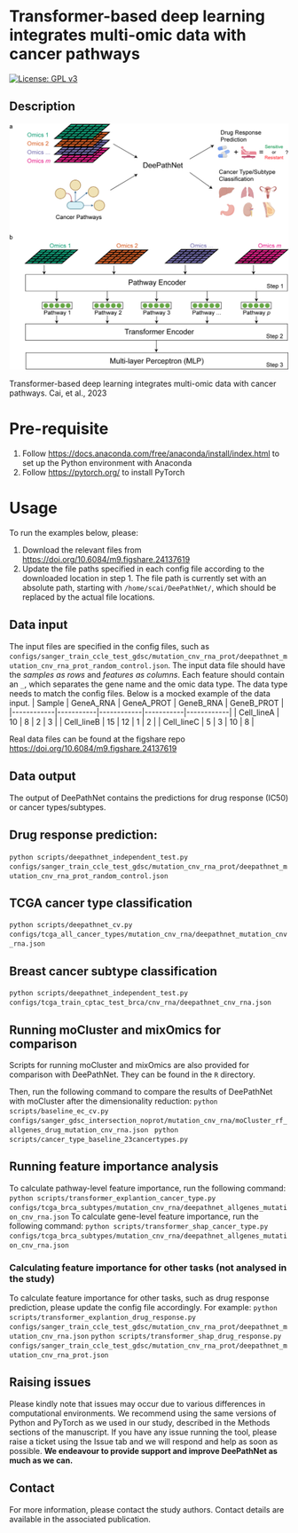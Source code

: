# Transformer-based deep learning integrates multi-omic data with cancer pathways

[![License: GPL v3](https://img.shields.io/badge/License-GPLv3-blue.svg)](https://www.gnu.org/licenses/gpl-3.0)

Description
--

![Figure1](./figures/Figure1.png)

Transformer-based deep learning integrates multi-omic data with cancer pathways.
Cai, et al., 2023

# Pre-requisite

1. Follow https://docs.anaconda.com/free/anaconda/install/index.html to set up the Python environment with Anaconda
2. Follow https://pytorch.org/ to install PyTorch


# Usage

To run the examples below, please: 
1. Download the relevant files from https://doi.org/10.6084/m9.figshare.24137619
2. Update the file paths specified in each config file according to the downloaded location in step 1. The file path is currently set with an absolute path, starting with `/home/scai/DeePathNet/`, which should be replaced by the actual file locations.

## Data input
The input files are specified in the config files, such as ```configs/sanger_train_ccle_test_gdsc/mutation_cnv_rna_prot/deepathnet_mutation_cnv_rna_prot_random_control.json```.
The input data file should have the *samples as rows* and *features as columns*. Each feature should contain an `_`, which separates the gene name and the omic data type. The data type needs to match the config files. Below is a mocked example of the data input.
| Sample     | GeneA_RNA | GeneA_PROT | GeneB_RNA | GeneB_PROT |
|------------|-----------|------------|-----------|------------|
| Cell_lineA | 10        | 8          | 2         | 3          |
| Cell_lineB | 15        | 12         | 1         | 2          |
| Cell_lineC | 5         | 3          | 10        | 8          |

Real data files can be found at the figshare repo https://doi.org/10.6084/m9.figshare.24137619 

## Data output
The output of DeePathNet contains the predictions for drug response (IC50) or cancer types/subtypes.

## Drug response prediction:

```python scripts/deepathnet_independent_test.py configs/sanger_train_ccle_test_gdsc/mutation_cnv_rna_prot/deepathnet_mutation_cnv_rna_prot_random_control.json```

## TCGA cancer type classification

```python scripts/deepathnet_cv.py configs/tcga_all_cancer_types/mutation_cnv_rna/deepathnet_mutation_cnv_rna.json```

## Breast cancer subtype classification

```python scripts/deepathnet_independent_test.py configs/tcga_train_cptac_test_brca/cnv_rna/deepathnet_cnv_rna.json```

## Running moCluster and mixOmics for comparison

Scripts for running moCluster and mixOmics are also provided for comparison with DeePathNet. They can be found in the `R` directory.

Then, run the following command to compare the results of DeePathNet with moCluster after the dimensionality reduction:
```python scripts/baseline_ec_cv.py configs/sanger_gdsc_intersection_noprot/mutation_cnv_rna/moCluster_rf_allgenes_drug_mutation_cnv_rna.json```
``` python scripts/cancer_type_baseline_23cancertypes.py```

## Running feature importance analysis
To calculate pathway-level feature importance, run the following command:
```python scripts/transformer_explantion_cancer_type.py configs/tcga_brca_subtypes/mutation_cnv_rna/deepathnet_allgenes_mutation_cnv_rna.json```
To calculate gene-level feature importance, run the following command:
```python scripts/transformer_shap_cancer_type.py configs/tcga_brca_subtypes/mutation_cnv_rna/deepathnet_allgenes_mutation_cnv_rna.json```

### Calculating feature importance for other tasks (not analysed in the study)
To calculate feature importance for other tasks, such as drug response prediction, please update the config file accordingly. For example:
```python scripts/transformer_explantion_drug_response.py configs/sanger_train_ccle_test_gdsc/mutation_cnv_rna_prot/deepathnet_mutation_cnv_rna.json```
```python scripts/transformer_shap_drug_response.py configs/sanger_train_ccle_test_gdsc/mutation_cnv_rna_prot/deepathnet_mutation_cnv_rna_prot.json```

## Raising issues
Please kindly note that issues may occur due to various differences in computational environments. We recommend using 
the same versions of Python and PyTorch as we used in our study, described in the Methods sections of the manuscript. 
If you have any issue running the tool, please raise a ticket using the Issue tab and we will respond and help as soon as possible.
**We endeavour to provide support and improve DeePathNet as much as we can.**

Contact
--
For more information, please contact the study authors. Contact details are available in the associated publication. 
